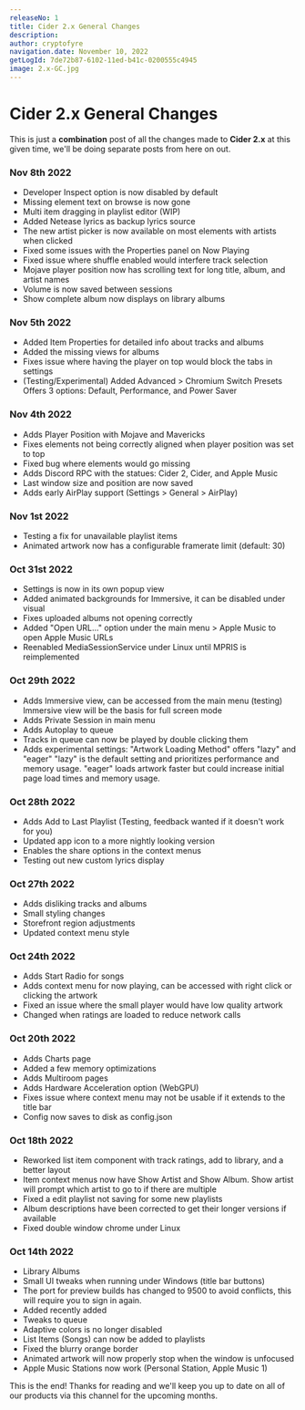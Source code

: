```yaml
---
releaseNo: 1
title: Cider 2.x General Changes
description:
author: cryptofyre
navigation.date: November 10, 2022
getLogId: 7de72b87-6102-11ed-b41c-0200555c4945
image: 2.x-GC.jpg
---
```


# Cider 2.x General Changes

This is just a **combination** post of all the changes made to **Cider 2.x** at this given time, we'll be doing separate posts from here on out.

### Nov 8th 2022

- Developer Inspect option is now disabled by default
- Missing element text on browse is now gone
- Multi item dragging in playlist editor (WIP)
- Added Netease lyrics as backup lyrics source
- The new artist picker is now available on most elements with artists when clicked
- Fixed some issues with the Properties panel on Now Playing
- Fixed issue where shuffle enabled would interfere track selection
- Mojave player position now has scrolling text for long title, album, and artist names
- Volume is now saved between sessions
- Show complete album now displays on library albums

### Nov 5th 2022

- Added Item Properties for detailed info about tracks and albums
- Added the missing views for albums
- Fixes issue where having the player on top would block the tabs in settings
- (Testing/Experimental) Added Advanced > Chromium Switch Presets
  Offers 3 options: Default, Performance, and Power Saver

### Nov 4th 2022

- Adds Player Position with Mojave and Mavericks
- Fixes elements not being correctly aligned when player position was set to top
- Fixed bug where elements would go missing
- Adds Discord RPC with the statues: Cider 2, Cider, and Apple Music
- Last window size and position are now saved
- Adds early AirPlay support (Settings > General > AirPlay)

### Nov 1st 2022

- Testing a fix for unavailable playlist items
- Animated artwork now has a configurable framerate limit (default: 30)

### Oct 31st 2022

- Settings is now in its own popup view
- Added animated backgrounds for Immersive, it can be disabled under visual
- Fixes uploaded albums not opening correctly
- Added "Open URL..." option under the main menu > Apple Music to open Apple Music URLs
- Reenabled MediaSessionService under Linux until MPRIS is reimplemented

### Oct 29th 2022

- Adds Immersive view, can be accessed from the main menu (testing)
  Immersive view will be the basis for full screen mode
- Adds Private Session in main menu
- Adds Autoplay to queue
- Tracks in queue can now be played by double clicking them
- Adds experimental settings: "Artwork Loading Method" offers "lazy" and "eager"
  "lazy" is the default setting and prioritizes performance and memory usage.
  "eager" loads artwork faster but could increase initial page load times and memory usage.

### Oct 28th 2022

- Adds Add to Last Playlist (Testing, feedback wanted if it doesn't work for you)
- Updated app icon to a more nightly looking version
- Enables the share options in the context menus
- Testing out new custom lyrics display

### Oct 27th 2022

- Adds disliking tracks and albums
- Small styling changes
- Storefront region adjustments
- Updated context menu style

### Oct 24th 2022

- Adds Start Radio for songs
- Adds context menu for now playing, can be accessed with right click or clicking the artwork
- Fixed an issue where the small player would have low quality artwork
- Changed when ratings are loaded to reduce network calls

### Oct 20th 2022

- Adds Charts page
- Added a few memory optimizations
- Adds Multiroom pages
- Adds Hardware Acceleration option (WebGPU)
- Fixes issue where context menu may not be usable if it extends to the title bar
- Config now saves to disk as config.json

### Oct 18th 2022

- Reworked list item component with track ratings, add to library, and a better layout
- Item context menus now have Show Artist and Show Album. Show artist will prompt which artist to go to if there are multiple
- Fixed a edit playlist not saving for some new playlists
- Album descriptions have been corrected to get their longer versions if available
- Fixed double window chrome under Linux

### Oct 14th 2022

- Library Albums
- Small UI tweaks when running under Windows (title bar buttons)
- The port for preview builds has changed to 9500 to avoid conflicts, this will require you to sign in again.
- Added recently added
- Tweaks to queue
- Adaptive colors is no longer disabled
- List Items (Songs) can now be added to playlists
- Fixed the blurry orange border
- Animated artwork will now properly stop when the window is unfocused
- Apple Music Stations now work (Personal Station, Apple Music 1)

This is the end! Thanks for reading and we'll keep you up to date on all of our products via this channel for the upcoming months.
